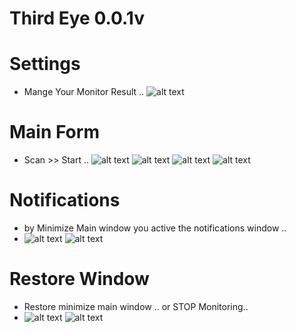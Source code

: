 # Third Eye 0.0.1v

# Settings
* Mange Your Monitor Result .. 
![alt text](https://raw.githubusercontent.com/ServerDotApk/3rdEye/master/img/settings.JPG)

# Main Form
* Scan >> Start .. 
![alt text](https://raw.githubusercontent.com/ServerDotApk/3rdEye/master/img/MainForm.JPG)
![alt text](https://raw.githubusercontent.com/ServerDotApk/3rdEye/master/img/MainForm1.JPG)
![alt text](https://raw.githubusercontent.com/ServerDotApk/3rdEye/master/img/MainForm2.JPG)
![alt text](https://raw.githubusercontent.com/ServerDotApk/3rdEye/master/img/MainForm3.JPG)

# Notifications
* by Minimize Main window you active the notifications window .. 
* ![alt text](https://raw.githubusercontent.com/ServerDotApk/3rdEye/master/img/notify.JPG)
  ![alt text](https://raw.githubusercontent.com/ServerDotApk/3rdEye/master/img/notify1.JPG)

# Restore Window 
* Restore minimize main window .. or STOP Monitoring..
* ![alt text](https://raw.githubusercontent.com/ServerDotApk/3rdEye/master/img/noti.JPG)
  ![alt text](https://raw.githubusercontent.com/ServerDotApk/3rdEye/master/img/noti1.JPG)




